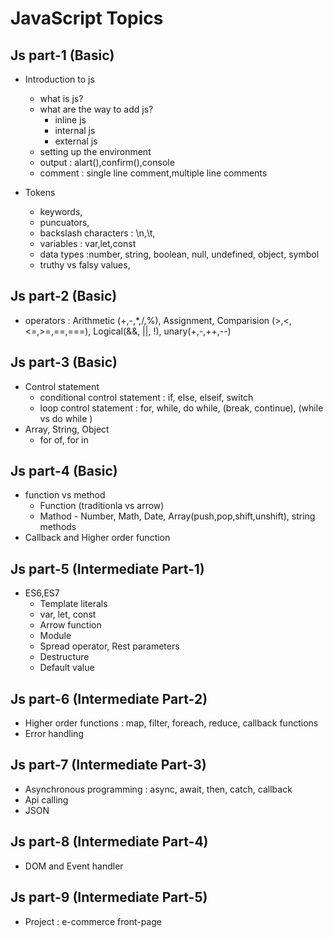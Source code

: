 # JavaScript Topics


## Js part-1 (Basic)
- Introduction to js
  - what is js?
  - what are the way to add js?
      - inline js
      - internal js
      - external js
  - setting up the environment
  - output : alart(),confirm(),console
  - comment : single line comment,multiple line comments

- Tokens
  - keywords,
  - puncuators,
  - backslash characters : \n,\t,
  - variables : var,let,const
  - data types :number, string, boolean, null, undefined, object, symbol
  - truthy vs falsy values,


## Js part-2 (Basic)
- operators : Arithmetic (+,-,*,/,%), Assignment, Comparision (>,<,<=,>=,==,===), Logical(&&, ||, !), unary(+,-,++,--)


## Js part-3 (Basic) 
- Control statement
  - conditional control statement : if, else, elseif, switch
  - loop control statement : for, while, do while, (break, continue), (while vs do while ) 
- Array, String, Object
  - for of, for in


## Js part-4 (Basic)
- function vs method
   - Function (traditionla vs arrow) 
   - Mathod - Number, Math, Date, Array(push,pop,shift,unshift), string methods
- Callback and Higher order function
  
 


## Js part-5 (Intermediate Part-1)
- ES6,ES7
   - Template literals
   - var, let, const
   - Arrow function
   - Module
   - Spread operator, Rest parameters
   - Destructure
   - Default value

## Js part-6 (Intermediate Part-2)
- Higher order functions : map, filter, foreach, reduce, callback functions
- Error handling


## Js part-7 (Intermediate Part-3)
- Asynchronous programming : async, await, then, catch, callback
- Api calling
- JSON


## Js part-8 (Intermediate Part-4)
- DOM and Event handler


  
## Js part-9 (Intermediate Part-5)
- Project : e-commerce front-page
  




















